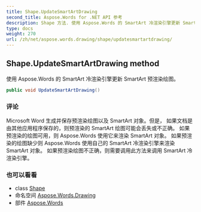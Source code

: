 ```yaml
---
title: Shape.UpdateSmartArtDrawing
second_title: Aspose.Words for .NET API 参考
description: Shape 方法. 使用 Aspose.Words 的 SmartArt 冷渲染引擎更新 SmartArt 预渲染绘图
type: docs
weight: 270
url: /zh/net/aspose.words.drawing/shape/updatesmartartdrawing/
---
```

## Shape.UpdateSmartArtDrawing method

使用 Aspose.Words 的 SmartArt 冷渲染引擎更新 SmartArt 预渲染绘图。

```csharp
public void UpdateSmartArtDrawing()
```

### 评论

Microsoft Word 生成并保存预渲染绘图以及 SmartArt 对象。但是， 如果文档是由其他应用程序保存的，则预渲染的 SmartArt 绘图可能会丢失或不正确。 如果预渲染的绘图可用，则 Aspose.Words 使用它来渲染 SmartArt 对象。 如果预渲染的绘图缺少则 Aspose.Words 使用自己的 SmartArt 冷渲染引擎来渲染 SmartArt 对象。 如果预渲染绘图不正确，则需要调用此方法来调用 SmartArt 冷 渲染引擎。

### 也可以看看

* class [Shape](../)
* 命名空间 [Aspose.Words.Drawing](../../shape/)
* 部件 [Aspose.Words](../../../)


